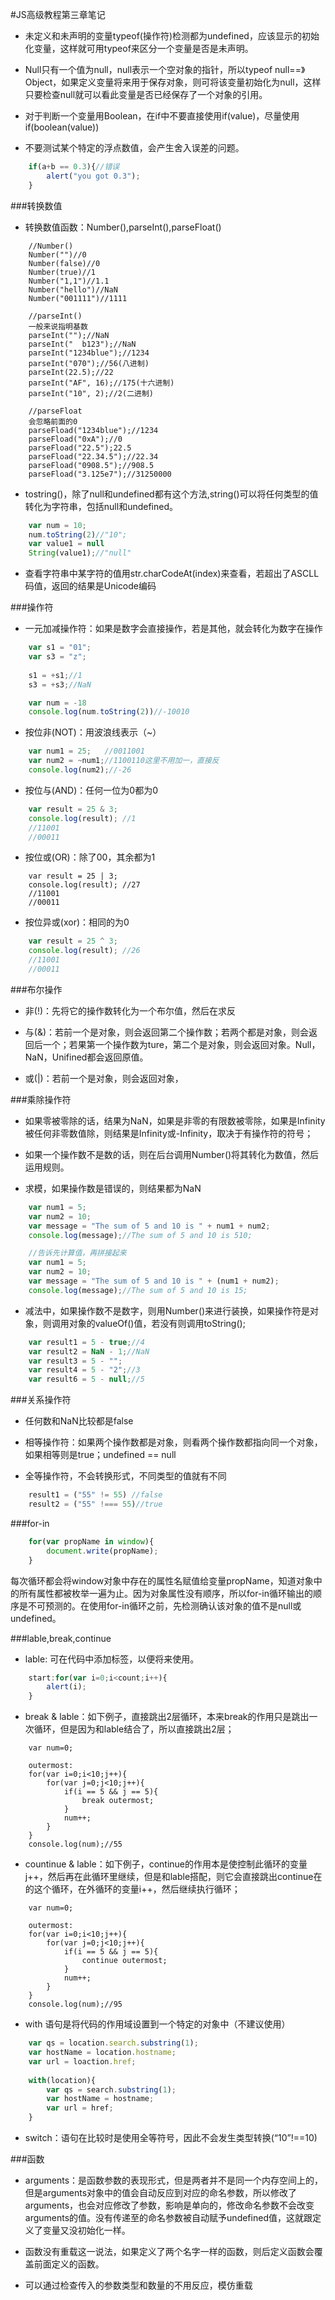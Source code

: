 #JS高级教程第三章笔记

- 未定义和未声明的变量typeof(操作符)检测都为undefined，应该显示的初始化变量，这样就可用typeof来区分一个变量是否是未声明。


- Null只有一个值为null，null表示一个空对象的指针，所以typeof null==》Object，如果定义变量将来用于保存对象，则可将该变量初始化为null，这样只要检查null就可以看此变量是否已经保存了一个对象的引用。


- 对于判断一个变量用Boolean，在if中不要直接使用if(value)，尽量使用if(boolean(value))


- 不要测试某个特定的浮点数值，会产生舍入误差的问题。

```javascript
	if(a+b == 0.3){//错误
		alert("you got 0.3");
	}
```

###转换数值

- 转换数值函数：Number(),parseInt(),parseFloat()

```javascrpit
	//Number()
	Number("")//0
	Number(false)//0
	Number(true)//1
	Number("1,1")//1.1
	Number("hello")//NaN
	Number("001111")//1111
```

```javascrpit
	//parseInt()
	一般来说指明基数
	parseInt("");//NaN
	parseInt("  b123");//NaN
	parseInt("1234blue");//1234
	parseInt("070");//56(八进制)
	parseInt(22.5);//22
	parseInt("AF", 16);//175(十六进制)
	parseInt("10", 2);//2(二进制)
```


```javascrpit
	//parseFloat
	会忽略前面的0
	parseFload("1234blue");//1234
	parseFload("0xA");//0
	parseFload("22.5");22.5
	parseFload("22.34.5");//22.34
	parseFload("0908.5");//908.5
	parseFload("3.125e7");//31250000
```

- tostring()，除了null和undefined都有这个方法,string()可以将任何类型的值转化为字符串，包括null和undefined。

```javascript
	var num = 10;
	num.toString(2)//"10";
	var value1 = null
	String(value1);//"null"
```

- 查看字符串中某字符的值用str.charCodeAt(index)来查看，若超出了ASCLL码值，返回的结果是Unicode编码

###操作符

- 一元加减操作符：如果是数字会直接操作，若是其他，就会转化为数字在操作

```javascript
	var s1 = "01";
	var s3 = "z";
	
	s1 = +s1;//1
	s3 = +s3;//NaN
```

```javascript
	var num = -18
	console.log(num.toString(2))//-10010
```

- 按位非(NOT)：用波浪线表示（~）

```javascript
	var num1 = 25;   //0011001
	var num2 = ~num1;//1100110这里不用加一，直接反
	console.log(num2);//-26
```

- 按位与(AND)：任何一位为0都为0

```javascript
	var result = 25 & 3;
	console.log(result); //1
	//11001
	//00011

```

- 按位或(OR)：除了00，其余都为1

```javasccript
	var result = 25 | 3;
	console.log(result); //27
	//11001
	//00011

```

- 按位异或(xor)：相同的为0

```javascript
	var result = 25 ^ 3;
	console.log(result); //26
	//11001
	//00011

```


###布尔操作

- 非(!)：先将它的操作数转化为一个布尔值，然后在求反

- 与(&)：若前一个是对象，则会返回第二个操作数；若两个都是对象，则会返回后一个；若果第一个操作数为ture，第二个是对象，则会返回对象。Null，NaN，Unifined都会返回原值。

- 或(|)：若前一个是对象，则会返回对象，


###乘除操作符

- 如果零被零除的话，结果为NaN，如果是非零的有限数被零除，如果是Infinity被任何非零数值除，则结果是Infinity或-Infinity，取决于有操作符的符号；

- 如果一个操作数不是数的话，则在后台调用Number()将其转化为数值，然后运用规则。

- 求模，如果操作数是错误的，则结果都为NaN

```javascript
	var num1 = 5;
	var num2 = 10;
	var message = "The sum of 5 and 10 is " + num1 + num2;
	console.log(message);//The sum of 5 and 10 is 510;
```


```javascript
	//告诉先计算值，再拼接起来
	var num1 = 5;
	var num2 = 10;
	var message = "The sum of 5 and 10 is " + (num1 + num2);
	console.log(message);//The sum of 5 and 10 is 15;
```

- 减法中，如果操作数不是数字，则用Number()来进行装换，如果操作符是对象，则调用对象的valueOf()值，若没有则调用toString();

```javascript
	var result1 = 5 - true;//4
	var result2 = NaN - 1;//NaN
	var result3 = 5 - ""; 
	var result4 = 5 - "2";//3
	var result6 = 5 - null;//5
```

###关系操作符

- 任何数和NaN比较都是false

- 相等操作符：如果两个操作数都是对象，则看两个操作数都指向同一个对象，如果相等则是true；undefined == null

- 全等操作符，不会转换形式，不同类型的值就有不同

```javascript
	result1 = ("55" != 55) //false
	result2 = ("55" !=== 55)//true

```


###for-in
```javascript
	for(var propName in window){
		document.write(propName);
	}
```

每次循环都会将window对象中存在的属性名赋值给变量propName，知道对象中的所有属性都被枚举一遍为止。因为对象属性没有顺序，所以for-in循环输出的顺序是不可预测的。在使用for-in循环之前，先检测确认该对象的值不是null或undefined。

###lable,break,continue

- lable: 可在代码中添加标签，以便将来使用。

```javascript
	start:for(var i=0;i<count;i++){
		alert(i);
	}
```

- break & lable：如下例子，直接跳出2层循环，本来break的作用只是跳出一次循环，但是因为和lable结合了，所以直接跳出2层；

```javascrpit
	var num=0;

	outermost:
	for(var i=0;i<10;j++){
		for(var j=0;j<10;j++){
			if(i == 5 && j == 5){
				break outermost;
			}
			num++;
		}
	}
	console.log(num);//55

```

- countinue & lable：如下例子，continue的作用本是使控制此循环的变量j++，然后再在此循环里继续，但是和lable搭配，则它会直接跳出continue在的这个循环，在外循环的变量i++，然后继续执行循环；

```javascrpit
	var num=0;

	outermost:
	for(var i=0;i<10;j++){
		for(var j=0;j<10;j++){
			if(i == 5 && j == 5){
				continue outermost;
			}
			num++;
		}
	}
	console.log(num);//95

```

- with 语句是将代码的作用域设置到一个特定的对象中（不建议使用）

```javascript
	var qs = location.search.substring(1);
	var hostName = location.hostname;
	var url = loaction.href;
	
	with(location){
		var qs = search.substring(1);
		var hostName = hostname;
		var url = href;
	}

```

- switch：语句在比较时是使用全等符号，因此不会发生类型转换(“10”!==10)


###函数

- arguments：是函数参数的表现形式，但是两者并不是同一个内存空间上的，但是arguments对象中的值会自动反应到对应的命名参数，所以修改了arguments，也会对应修改了参数，影响是单向的，修改命名参数不会改变arguments的值。没有传递至的命名参数被自动赋予undefined值，这就跟定义了变量又没初始化一样。

- 函数没有重载这一说法，如果定义了两个名字一样的函数，则后定义函数会覆盖前面定义的函数。

- 可以通过检查传入的参数类型和数量的不用反应，模仿重载














